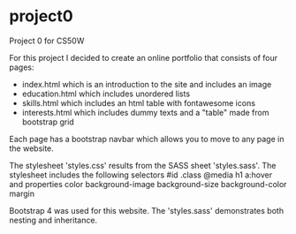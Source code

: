 # project0
Project 0  for CS50W

For this project I decided to create an online portfolio that consists of four pages:
- index.html which is an introduction to the site and includes an image
- education.html which includes unordered lists
- skills.html which includes an html table with fontawesome icons
- interests.html which includes dummy texts and a "table" made from bootstrap grid

Each page has a bootstrap navbar which allows you to move to any page in the website.

The stylesheet 'styles.css' results from the SASS sheet 'styles.sass'.  The stylesheet includes the following selectors
    #id
    .class
    @media
    h1
    a:hover
and properties
    color
    background-image
    background-size
    background-color
    margin

Bootstrap 4 was used for this website. The 'styles.sass' demonstrates both nesting and inheritance.



